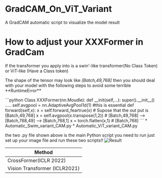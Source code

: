 # GradCAM_On_ViT_Variant
A GradCAM automatic script to visualize the model result
# How to adjust your XXXFormer in GradCam
<p>If the transformer you apply into is a swin'-like transformer(No Class Token) or ViT-like (Have a Class token)
 </p>
 <p>The shape of the tensor may look like <em>[Batch,49,768]</em> then you should deal with your model with the following steps to avoid some terrible **RuntimeError**
 </p>
```python
Class XXXFormer(nn.Moudle):
    def __init(self,...):
        super().__init__()
        .....
        self.avgpool = nn.AdaptiveAvgPool1d(1) #this is essential
    def forward(self,x):
        x = self.forward_feartrue(x) # Supose that the out put is [Batch,49,768]
        x = self.avgpool(x.transpose(1,2)) # [Batch,49,768] --> [Batch,768,49] --> [Batch,768,1]
        x = torch.flatten(x,1) # [Batch,768]
```
* Automatic_Swim_variant_CAM.py
* Automatic_ViT_variant_CAM.py
 
the two .py file shown above is the main Python script you need to run
just set up your image file and run these two scripts!!
![Result](https://github.com/Mahiro2211/GradCAM_Automation/assets/130811701/4fb5c2df-da8c-4748-9a28-7bf39f3d8b1b)


|Method|
|-----|
| CrossFormer(ICLR 2022) |
| Vision Transformer (ICLR2021) |

